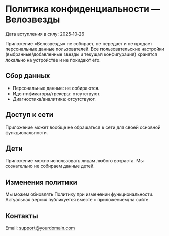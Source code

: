 # Политика конфиденциальности — Велозвезды

Дата вступления в силу: 2025‑10‑26

Приложение «Велозвезды» не собирает, не передает и не продает персональные данные пользователей. Все пользовательские настройки (выбранные/добавленные звезды и текущая конфигурация) хранятся локально на устройстве и не покидают его.

## Сбор данных
- Персональные данные: не собираются.
- Идентификаторы/трекеры: отсутствуют.
- Диагностика/аналитика: отсутствуют.

## Доступ к сети
Приложение может вообще не обращаться к сети для своей основной функциональности.

## Дети
Приложение можно использовать лицам любого возраста. Мы сознательно не собираем данные детей.

## Изменения политики
Мы можем обновлять Политику при изменении функциональности. Актуальная версия публикуется вместе с приложением/на сайте.

## Контакты
Email: support@yourdomain.com

